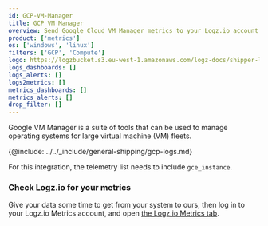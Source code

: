 ```yaml
---
id: GCP-VM-Manager
title: GCP VM Manager
overview: Send Google Cloud VM Manager metrics to your Logz.io account.
product: ['metrics']
os: ['windows', 'linux']
filters: ['GCP', 'Compute']
logo: https://logzbucket.s3.eu-west-1.amazonaws.com/logz-docs/shipper-logos/computeengine.png
logs_dashboards: []
logs_alerts: []
logs2metrics: []
metrics_dashboards: []
metrics_alerts: []
drop_filter: []
---
```



Google VM Manager is a suite of tools that can be used to manage operating systems for large virtual machine (VM) fleets. 

{@include: ../../_include/general-shipping/gcp-logs.md}

For this integration, the telemetry list needs to include `gce_instance`.

### Check Logz.io for your metrics

Give your data some time to get from your system to ours, then log in to your Logz.io Metrics account, and open [the Logz.io Metrics tab](https://app.logz.io/#/dashboard/metrics/).
